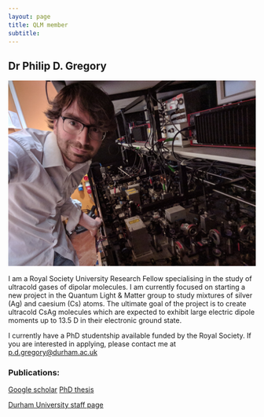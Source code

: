 ```yaml
---
layout: page
title: QLM member
subtitle:
---
```


## Dr Philip D. Gregory
<img src="members/current/gregory/img/gregory.jpg" alt="Philip Gregory"/>

I am a Royal Society University Research Fellow specialising in the study of ultracold gases of dipolar molecules. I am currently focused on starting a new project in the Quantum Light & Matter group to study mixtures of silver (Ag) and caesium (Cs) atoms. The ultimate goal of the project is to create ultracold CsAg molecules which are expected to exhibit large electric dipole moments up to 13.5 D in their electronic ground state.  

I currently have a PhD studentship available funded by the Royal Society. If you are interested in applying, please contact me at [p.d.gregory@durham.ac.uk](p.d.gregory@durham.ac.uk)

### Publications:
[Google scholar](https://scholar.google.co.uk/citations?hl=en&user=lI9XargAAAAJ&view_op=list_works&sortby=pubdate)
[PhD thesis](http://etheses.dur.ac.uk/12484/)

[Durham University staff page](https://www.durham.ac.uk/staff/p-d-gregory/)




